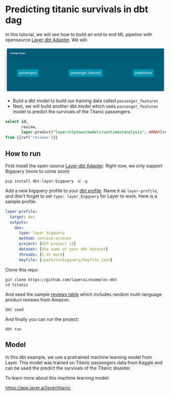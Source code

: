 # Predicting titanic survivals in dbt dag

In this tutorial, we will see how to build an end to end ML pipeline with opensource [Layer dbt Adapter](https://github.com/layerai/dbt-adapters). We will:

![Layer Titanic Survivals dbt Dag](assets/layer_dbt_dag.png)

- Build a dbt model to build our training data called `passenger_features`
- Next, we will build another dbt model which uses `passenger_features` model to predict the survivals of the Titanic passengers.

```sql
select id,
       review,
       layer.predict("layer/nlptown/models/sentimentanalysis", ARRAY[review])
from {{ref('reviews')}}
```

## How to run

First install the open-source [Layer dbt Adapter](https://github.com/layerai/dbt-adapters). Right now, we only support Bigquery (more to come soon)

```shell
pip install dbt-layer-bigquery -U -q
```

Add a new bigquery profile to your [dbt profile](https://docs.getdbt.com/dbt-cli/configure-your-profile/). Name it as `layer-profile`, and don't forget to set `type: layer_bigquery` for Layer to work. Here is a sample profile:


```yaml
layer-profile:
  target: dev
  outputs:
    dev:
      type: layer_bigquery
      method: service-account
      project: [GCP project id]
      dataset: [the name of your dbt dataset]
      threads: [1 or more]
      keyfile: [/path/to/bigquery/keyfile.json]
```

Clone this repo:
```shell
git clone https://github.com/layerai/examples-dbt
cd titanic
```

And seed the sample [reviews table](seeds/reviews.csv) which includes random multi-language product reviews from Amazon.

```shell
dbt seed
```

And finally you can run the project:

```shell
dbt run
```


## Model

In this dbt example, we use a pretrained machine learning model from Layer. This model was trained on Titanic passengers data from Kaggle and can be used the predict the survivals of the Titanic disaster.

To learn more about this machine learning model:

https://app.layer.ai/layer/titanic